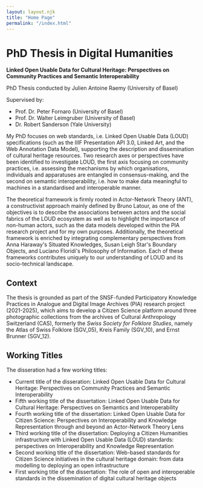 ```yaml
---
layout: layout.njk
title: "Home Page"
permalink: "/index.html"
---
```


# PhD Thesis in Digital Humanities

**Linked Open Usable Data for Cultural Heritage: Perspectives on Community Practices and Semantic Interoperability**

PhD Thesis conducted by Julien Antoine Raemy (University of Basel)

Supervised by:
- Prof. Dr. Peter Fornaro (University of Basel)
- Prof. Dr. Walter Leimgruber (University of Basel)
- Dr. Robert Sanderson (Yale University)

My PhD focuses on web standards, i.e. Linked Open Usable Data (LOUD) specifications (such as the IIIF Presentation API 3.0, Linked Art, and the Web Annotation Data Model), supporting the description and dissemination of cultural heritage resources. Two research axes or perspectives have been identified to investigate LOUD, the first axis focusing on community practices, i.e. assessing the mechanisms by which organisations, individuals and apparatuses are entangled in consensus-making, and the second on semantic interoperability, i.e. how to make data meaningful to machines in a standardised and interoperable manner.
 
The theoretical framework is firmly rooted in Actor-Network Theory (ANT), a constructivist approach mainly defined by Bruno Latour, as one of the objectives is to describe the associations between actors and the social fabrics of the LOUD ecosystem as well as to highlight the importance of non-human actors, such as the data models developed within the PIA research project and for my own purposes. Additionally, the theoretical framework is enriched by integrating complementary perspectives from Anna Haraway's Situated Knowledges, Susan Leigh Star's Boundary Objects, and Luciano Floridi's Philosophy of Information. Each of these frameworks contributes uniquely to our understanding of LOUD and its socio-technical landscape.

## Context

The thesis is grounded as part of the SNSF-funded Participatory Knowledge Practices in Analogue and Digital Image Archives (PIA) research project (2021-2025), which aims to develop a Citizen Science platform around three photographic collections from the archives of Cultural Anthropology Switzerland (CAS), formerly the _Swiss Society for Folklore Studies_, namely the Atlas of Swiss Folklore (SGV_05), Kreis Family (SGV_10), and Ernst Brunner (SGV_12).

## Working Titles

The disseration had a few working titles: 

- Current title of the disseration: Linked Open Usable Data for Cultural Heritage: Perspectives on Community Practices and Semantic Interoperability
- Fifth working title of the dissertation: Linked Open Usable Data for Cultural Heritage: Perspectives on Semantics and Interoperability 
- Fourth working title of the dissertation: Linked Open Usable Data for Citizen Science: Perspectives on Interoperability and Knowledge Representation through and beyond an Actor-Network Theory Lens
- Third working title of the dissertation: Deploying a Citizen Humanities infrastructure with Linked Open Usable Data (LOUD) standards: perspectives on Interoperability and Knowledge Representation
- Second working title of the dissertation: Web-based standards for Citizen Science initiatives in the cultural heritage domain: from data modelling to deploying an open infrastructure
- First working title of the dissertation: The role of open and interoperable standards in the dissemination of digital cultural heritage objects